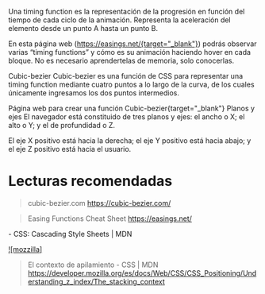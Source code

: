 Una timing function es la representación de la progresión en función del tiempo de cada ciclo de la animación. Representa la aceleración del elemento desde un punto A hasta un punto B.

En esta página web (https://easings.net/{target="_blank"}) podrás observar varias “timing functions” y cómo es su animación haciendo hover en cada bloque. No es necesario aprendertelas de memoria, solo conocerlas.

Cubic-bezier
Cubic-bezier es una función de CSS para representar una timing function mediante cuatro puntos a lo largo de la curva, de los cuales únicamente ingresamos los dos puntos intermedios.

Página web para crear una función Cubic-bezier{target="_blank"}
Planos y ejes
El navegador está constituido de tres planos y ejes: el ancho o X; el alto o Y; y el de profundidad o Z.

El eje X positivo está hacia la derecha; el eje Y positivo está hacia abajo; y el eje Z positivo está hacia el usuario.

# Lecturas recomendadas

> cubic-bezier.com
https://cubic-bezier.com/


> Easing Functions Cheat Sheet
https://easings.net/


<easing-function> - CSS: Cascading Style Sheets | MDN

[![mozzilla]](https://developer.mozilla.org/en-US/docs/Web/CSS/easing-function)


> El contexto de apilamiento - CSS | MDN
https://developer.mozilla.org/es/docs/Web/CSS/CSS_Positioning/Understanding_z_index/The_stacking_context